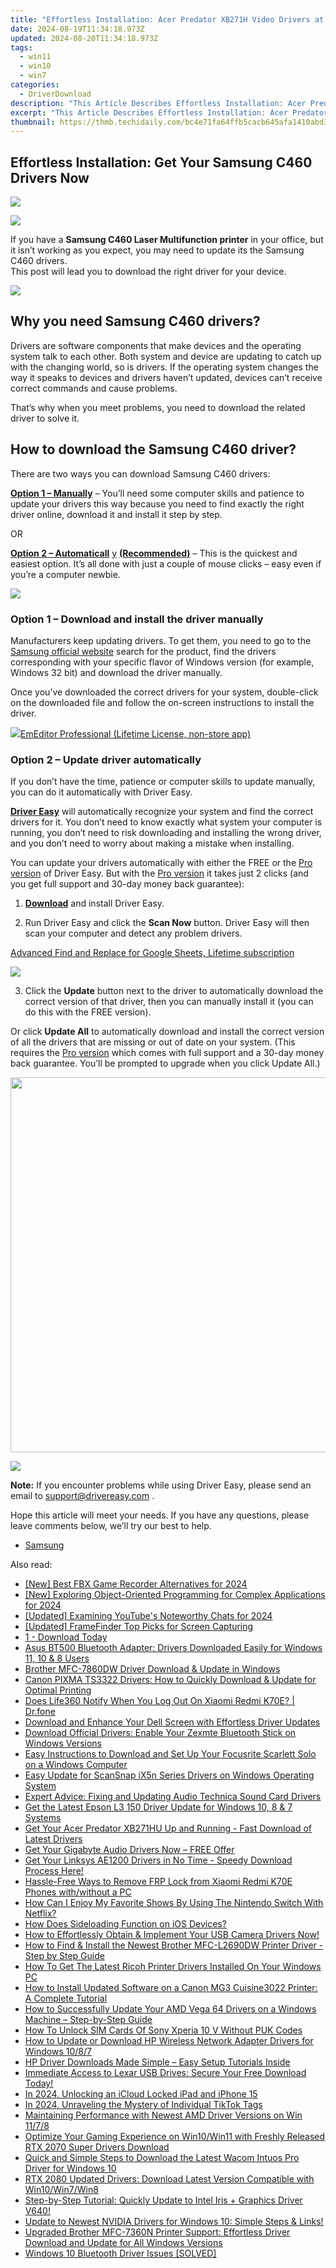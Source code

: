 ```yaml
---
title: "Effortless Installation: Acer Predator XB271H Video Drivers at Your Fingerts"
date: 2024-08-19T11:34:18.973Z
updated: 2024-08-20T11:34:18.973Z
tags:
  - win11
  - win10
  - win7
categories:
  - DriverDownload
description: "This Article Describes Effortless Installation: Acer Predator XB271H Video Drivers at Your Fingerts"
excerpt: "This Article Describes Effortless Installation: Acer Predator XB271H Video Drivers at Your Fingerts"
thumbnail: https://thmb.techidaily.com/bc4e71fa64ffb5cacb645afa1410abd3ad84d4a51ac3139b9a6d52813f47097e.jpg
---
```


## Effortless Installation: Get Your Samsung C460 Drivers Now

<!-- affiliate ads begin -->
<a href="https://shop.mondly.com/affiliate.php?ACCOUNT=ATISTUDI&AFFILIATE=108875&PATH=https%3A%2F%2Fwww.mondly.com%3FAFFILIATE%3D108875%26RESOURCE%3D%2BGeneral%2B970x90%2B"><img src="https://secure.avangate.com/images/merchant/69c418c33ec2e1a4267fa9bb77fa1428/general-970x90.gif" border="0"></a>
<!-- affiliate ads end -->
![](https://images.drivereasy.com/wp-content/uploads/2019/09/460-1024x1024.jpg)

 If you have a **Samsung C460 Laser Multifunction printer** in your office, but it isn’t working as you expect, you may need to update its the Samsung C460 drivers.  
 This post will lead you to download the right driver for your device.

<!-- affiliate ads begin -->
<a href="https://shop.mondly.com/affiliate.php?ACCOUNT=ATISTUDI&AFFILIATE=108875&PATH=https%3A%2F%2Fwww.mondly.com%3FAFFILIATE%3D108875%26RESOURCE%3D%2BBusiness%2B970x90%2B"><img src="https://secure.avangate.com/images/merchant/69c418c33ec2e1a4267fa9bb77fa1428/business-970x90.gif" border="0"></a>
<!-- affiliate ads end -->
## Why you need Samsung C460 drivers?

 Drivers are software components that make devices and the operating system talk to each other. Both system and device are updating to catch up with the changing world, so is drivers. If the operating system changes the way it speaks to devices and drivers haven’t updated, devices can’t receive correct commands and cause problems.

 That’s why when you meet problems, you need to download the related driver to solve it.

## How to download the Samsung C460 driver?

There are two ways you can download Samsung C460 drivers:

**[Option 1 – Manually](https://tools.techidaily.com/drivereasy/download/)**  – You’ll need some computer skills and patience to update your drivers this way because you need to find exactly the right driver online, download it and install it step by step.

OR

**[Option 2 – Automaticall](https://tools.techidaily.com/drivereasy/download/)** [y](https://tools.techidaily.com/drivereasy/download/) **[(Recommended)](https://tools.techidaily.com/drivereasy/download/)**  – This is the quickest and easiest option. It’s all done with just a couple of mouse clicks – easy even if you’re a computer newbie.

<!-- affiliate ads begin -->
<a href="https://secure.2checkout.com/order/checkout.php?PRODS=3546200&QTY=1&AFFILIATE=108875&CART=1"><img src="http://www.binteko.com/sites/default/files/banner01_468x60a.gif" border="0"></a>
<!-- affiliate ads end -->
### Option 1 – Download and install the driver manually

 Manufacturers keep updating drivers. To get them, you need to go to the [Samsung official website](https://shop-links.co/link/?exclusive=1&publisher_slug=itechdaily19598&url=https%3A%2F%2Fwww.samsung.com%2Fus%2Fsupport%2F) search for the product, find the drivers corresponding with your specific flavor of Windows version (for example, Windows 32 bit) and download the driver manually.

 Once you’ve downloaded the correct drivers for your system, double-click on the downloaded file and follow the on-screen instructions to install the driver.

<!-- affiliate ads begin -->
<a href="https://shop.emeditor.com/order/checkout.php?PRODS=4631722&QTY=1&AFFILIATE=108875&CART=1"><img src="https://www.emeditor.com/wp-content/uploads/2023/05/frontpage2-2048x588.webp" border="0">EmEditor Professional (Lifetime License, non-store app)</a>
<!-- affiliate ads end -->
### Option 2 – Update driver automatically

 If you don’t have the time, patience or computer skills to update manually, you can do it automatically with Driver Easy.

**[Driver Easy](https://tools.techidaily.com/drivereasy/download/)**  will automatically recognize your system and find the correct drivers for it. You don’t need to know exactly what system your computer is running, you don’t need to risk downloading and installing the wrong driver, and you don’t need to worry about making a mistake when installing.

 You can update your drivers automatically with either the FREE or the [Pro version](https://tools.techidaily.com/drivereasy/download/) of Driver Easy. But with the [Pro version](https://tools.techidaily.com/drivereasy/download/) it takes just 2 clicks (and you get full support and 30-day money back guarantee):

 1) **[Download](https://tools.techidaily.com/drivereasy/download/)**  and install Driver Easy.

 2) Run Driver Easy and click the **Scan Now** button. Driver Easy will then scan your computer and detect any problem drivers.

<!-- affiliate ads begin -->
<a href="https://secure.2checkout.com/order/checkout.php?PRODS=4729642&QTY=1&AFFILIATE=108875&CART=1">Advanced Find and Replace for Google Sheets, Lifetime subscription</a>
<!-- affiliate ads end -->
![](https://images.drivereasy.com/wp-content/uploads/2019/09/amd1-1.jpg)

 3) Click the **Update** button next to the driver to automatically download the correct version of that driver, then you can manually install it (you can do this with the FREE version).

 Or click **Update All** to automatically download and install the correct version of all the drivers that are missing or out of date on your system. (This requires the [Pro version](https://tools.techidaily.com/drivereasy/download/) which comes with full support and a 30-day money back guarantee. You’ll be prompted to upgrade when you click Update All.)

<!-- affiliate ads begin -->
<a href="https://appsumo.8odi.net/c/5597632/2075471/7443" target="_top" id="2075471"><img src="//a.impactradius-go.com/display-ad/7443-2075471" border="0" alt="" width="1200" height="600"/></a><img height="0" width="0" src="https://appsumo.8odi.net/i/5597632/2075471/7443" style="position:absolute;visibility:hidden;" border="0" />
<!-- affiliate ads end -->
![](https://images.drivereasy.com/wp-content/uploads/2019/09/c460.jpg)

**Note:** If you encounter problems while using Driver Easy, please send an email to [support@drivereasy.com](https://tools.techidaily.com/drivereasy/download/) .

 Hope this article will meet your needs. If you have any questions, please leave comments below, we’ll try our best to help.

* [Samsung](https://tools.techidaily.com/drivereasy/download/)

<ins class="adsbygoogle"
     style="display:block"
     data-ad-format="autorelaxed"
     data-ad-client="ca-pub-7571918770474297"
     data-ad-slot="1223367746"></ins>



<ins class="adsbygoogle"
     style="display:block"
     data-ad-client="ca-pub-7571918770474297"
     data-ad-slot="8358498916"
     data-ad-format="auto"
     data-full-width-responsive="true"></ins>

<span class="atpl-alsoreadstyle">Also read:</span>
<div><ul>
<li><a href="https://on-screen-recording.techidaily.com/new-best-fbx-game-recorder-alternatives-for-2024/"><u>[New] Best FBX Game Recorder Alternatives for 2024</u></a></li>
<li><a href="https://youtube-data.techidaily.com/xploring-object-oriented-programming-for-complex-applications-for-2024/"><u>[New] Exploring Object-Oriented Programming for Complex Applications for 2024</u></a></li>
<li><a href="https://facebook-video-share.techidaily.com/updated-examining-youtubes-noteworthy-chats-for-2024/"><u>[Updated] Examining YouTube's Noteworthy Chats for 2024</u></a></li>
<li><a href="https://video-capture.techidaily.com/updated-framefinder-top-picks-for-screen-capturing/"><u>[Updated] FrameFinder  Top Picks for Screen Capturing</u></a></li>
<li><a href="https://hardware-help.techidaily.com/1-download-today/"><u>1 - Download Today</u></a></li>
<li><a href="https://hardware-help.techidaily.com/asus-bt500-bluetooth-adapter-drivers-downloaded-easily-for-windows-11-10-and-8-users/"><u>Asus BT500 Bluetooth Adapter: Drivers Downloaded Easily for Windows 11, 10 & 8 Users</u></a></li>
<li><a href="https://hardware-help.techidaily.com/brother-mfc-7860dw-driver-download-and-update-in-windows/"><u>Brother MFC-7860DW Driver Download & Update in Windows</u></a></li>
<li><a href="https://hardware-help.techidaily.com/canon-pixma-ts3322-drivers-how-to-quickly-download-and-update-for-optimal-printing/"><u>Canon PIXMA TS3322 Drivers: How to Quickly Download & Update for Optimal Printing</u></a></li>
<li><a href="https://fake-location.techidaily.com/does-life360-notify-when-you-log-out-on-xiaomi-redmi-k70e-drfone-by-drfone-virtual-android/"><u>Does Life360 Notify When You Log Out On Xiaomi Redmi K70E? | Dr.fone</u></a></li>
<li><a href="https://hardware-help.techidaily.com/download-and-enhance-your-dell-screen-with-effortless-driver-updates/"><u>Download and Enhance Your Dell Screen with Effortless Driver Updates</u></a></li>
<li><a href="https://hardware-help.techidaily.com/download-official-drivers-enable-your-zexmte-bluetooth-stick-on-windows-versions/"><u>Download Official Drivers: Enable Your Zexmte Bluetooth Stick on Windows Versions</u></a></li>
<li><a href="https://hardware-help.techidaily.com/easy-instructions-to-download-and-set-up-your-focusrite-scarlett-solo-on-a-windows-computer/"><u>Easy Instructions to Download and Set Up Your Focusrite Scarlett Solo on a Windows Computer</u></a></li>
<li><a href="https://hardware-help.techidaily.com/easy-update-for-scansnap-ix5n-series-drivers-on-windows-operating-system/"><u>Easy Update for ScanSnap iX5n Series Drivers on Windows Operating System</u></a></li>
<li><a href="https://hardware-help.techidaily.com/expert-advice-fixing-and-updating-audio-technica-sound-card-drivers/"><u>Expert Advice: Fixing and Updating Audio Technica Sound Card Drivers</u></a></li>
<li><a href="https://hardware-help.techidaily.com/get-the-latest-epson-l3-150-driver-update-for-windows-10-8-and-7-systems/"><u>Get the Latest Epson L3 150 Driver Update for Windows 10, 8 & 7 Systems</u></a></li>
<li><a href="https://hardware-help.techidaily.com/get-your-acer-predator-xb271hu-up-and-running-fast-download-of-latest-drivers/"><u>Get Your Acer Predator XB271HU Up and Running - Fast Download of Latest Drivers</u></a></li>
<li><a href="https://hardware-help.techidaily.com/1722962132130-get-your-gigabyte-audio-drivers-now-free-offer/"><u>Get Your Gigabyte Audio Drivers Now – FREE Offer</u></a></li>
<li><a href="https://hardware-help.techidaily.com/1722969679110-get-your-linksys-ae1200-drivers-in-no-time-speedy-download-process-here/"><u>Get Your Linksys AE1200 Drivers in No Time - Speedy Download Process Here!</u></a></li>
<li><a href="https://bypass-frp.techidaily.com/hassle-free-ways-to-remove-frp-lock-from-xiaomi-redmi-k70e-phones-withwithout-a-pc-by-drfone-android/"><u>Hassle-Free Ways to Remove FRP Lock from Xiaomi Redmi K70E Phones with/without a PC</u></a></li>
<li><a href="https://tech-recovery.techidaily.com/how-can-i-enjoy-my-favorite-shows-by-using-the-nintendo-switch-with-netflix/"><u>How Can I Enjoy My Favorite Shows By Using The Nintendo Switch With Netflix?</u></a></li>
<li><a href="https://os-tips.techidaily.com/how-does-sideloading-function-on-ios-devices/"><u>How Does Sideloading Function on iOS Devices?</u></a></li>
<li><a href="https://hardware-help.techidaily.com/how-to-effortlessly-obtain-and-implement-your-usb-camera-drivers-now/"><u>How to Effortlessly Obtain & Implement Your USB Camera Drivers Now!</u></a></li>
<li><a href="https://hardware-help.techidaily.com/how-to-find-and-install-the-newest-brother-mfc-l2690dw-printer-driver-step-by-step-guide/"><u>How to Find & Install the Newest Brother MFC-L2690DW Printer Driver - Step by Step Guide</u></a></li>
<li><a href="https://hardware-help.techidaily.com/how-to-get-the-latest-ricoh-printer-drivers-installed-on-your-windows-pc/"><u>How To Get The Latest Ricoh Printer Drivers Installed On Your Windows PC</u></a></li>
<li><a href="https://hardware-help.techidaily.com/how-to-install-updated-software-on-a-canon-mg3-cuisine3022-printer-a-complete-tutorial/"><u>How to Install Updated Software on a Canon MG3 Cuisine3022 Printer: A Complete Tutorial</u></a></li>
<li><a href="https://hardware-help.techidaily.com/how-to-successfully-update-your-amd-vega-64-drivers-on-a-windows-machine-step-by-step-guide/"><u>How to Successfully Update Your AMD Vega 64 Drivers on a Windows Machine – Step-by-Step Guide</u></a></li>
<li><a href="https://sim-unlock.techidaily.com/how-to-unlock-sim-cards-of-sony-xperia-10-v-without-puk-codes-by-drfone-android/"><u>How To Unlock SIM Cards Of Sony Xperia 10 V Without PUK Codes</u></a></li>
<li><a href="https://hardware-help.techidaily.com/how-to-update-or-download-hp-wireless-network-adapter-drivers-for-windows-1087/"><u>How to Update or Download HP Wireless Network Adapter Drivers for Windows 10/8/7</u></a></li>
<li><a href="https://hardware-help.techidaily.com/hp-driver-downloads-made-simple-easy-setup-tutorials-inside/"><u>HP Driver Downloads Made Simple – Easy Setup Tutorials Inside</u></a></li>
<li><a href="https://hardware-help.techidaily.com/immediate-access-to-lexar-usb-drives-secure-your-free-download-today/"><u>Immediate Access to Lexar USB Drives: Secure Your Free Download Today!</u></a></li>
<li><a href="https://activate-lock.techidaily.com/in-2024-unlocking-an-icloud-locked-ipad-and-iphone-15-by-drfone-ios/"><u>In 2024, Unlocking an iCloud Locked iPad and iPhone 15</u></a></li>
<li><a href="https://tiktok-video-recordings.techidaily.com/in-2024-unraveling-the-mystery-of-individual-tiktok-tags/"><u>In 2024, Unraveling the Mystery of Individual TikTok Tags</u></a></li>
<li><a href="https://hardware-help.techidaily.com/maintaining-performance-with-newest-amd-driver-versions-on-win-1178/"><u>Maintaining Performance with Newest AMD Driver Versions on Win 11/7/8</u></a></li>
<li><a href="https://hardware-help.techidaily.com/optimize-your-gaming-experience-on-win10win11-with-freshly-released-rtx-2070-super-drivers-download/"><u>Optimize Your Gaming Experience on Win10/Win11 with Freshly Released RTX 2070 Super Drivers Download</u></a></li>
<li><a href="https://hardware-help.techidaily.com/quick-and-simple-steps-to-download-the-latest-wacom-intuos-pro-driver-for-windows-10/"><u>Quick and Simple Steps to Download the Latest Wacom Intuos Pro Driver for Windows 10</u></a></li>
<li><a href="https://hardware-help.techidaily.com/rtx-2080-updated-drivers-download-latest-version-compatible-with-win10win7win8/"><u>RTX 2080 Updated Drivers: Download Latest Version Compatible with Win10/Win7/Win8</u></a></li>
<li><a href="https://hardware-help.techidaily.com/step-by-step-tutorial-quickly-update-to-intel-iris-plus-graphics-driver-v640/"><u>Step-by-Step Tutorial: Quickly Update to Intel Iris + Graphics Driver V640!</u></a></li>
<li><a href="https://hardware-help.techidaily.com/1722969907642-update-to-newest-nvidia-drivers-for-windows-10-simple-steps-and-links/"><u>Update to Newest NVIDIA Drivers for Windows 10: Simple Steps & Links!</u></a></li>
<li><a href="https://hardware-help.techidaily.com/upgraded-brother-mfc-7360n-printer-support-effortless-driver-download-and-update-for-all-windows-versions/"><u>Upgraded Brother MFC-7360N Printer Support: Effortless Driver Download and Update for All Windows Versions</u></a></li>
<li><a href="https://hardware-help.techidaily.com/windows-10-bluetooth-driver-issues-solved/"><u>Windows 10 Bluetooth Driver Issues [SOLVED]</u></a></li>
</ul></div>

